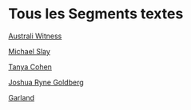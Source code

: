 # Tous les Segments textes

[Australi Witness](https://www.notion.so/Segment-de-texte-Kilian-997e52d56e0a47acba1f0b1249053ec4?pvs=21)

[Michael Slay](Joshua%E2%80%99s%20personas%2056136cd352304be981d9661630e8f66a/Michael%20Slay%2026bf47b3070340e2a22cc94f6dc93f9b/Segment%20de%20texte%20(kilian%20)%203990e37c9a8a407192889c68ecb0bf89.md)

[Tanya Cohen](Rushes%20Personas%2026f0f60550004a05bb97f11a02504bf4/Tanya%20Cohen%204fadb1e7a79049c28c04aeebf2e51f1e/Segments%20de%20texte%20030b62943dcb45e59fb6f107c3196002.md)

[Joshua Ryne Goldberg](Rushes%20Personas%2026f0f60550004a05bb97f11a02504bf4/1st%20Statement%20d06a505a573b4d5fab47a76377fa94e7/Segment%20de%20texte%203f75f268e84e43a584daa2297b8aebe8.md)

[Garland](../Garland%203c4b60b393d9465c8d145df1c604c7d6/Infos%20attaque%20Garland%2003%2005%202015%20bb67d69653f94c66ae0cddbb466bb7c0/Rushs%20Textes%20et%20tweets%20b76f03973a7d44c08e474ff580332b51.md)
